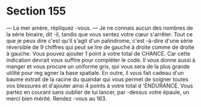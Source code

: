 # Section 155

— La mer amère, répliquez -vous.
— Je ne connais aucun des nombres de la série binaire, dit -il,
tandis que vous sentez votre cœur s'arrêter. Tout ce que je peux
dire c'est qu'il s'agit d'un palindrome, c'est -à-dire d'une série
réversible de 9 chiffres qui peut se lire de gauche à droite comme
de droite à gauche.
Vous pouvez ajouter 1 point à votre total de CHANCE.  Car cette
indication devrait vous suffire  pour compléter le code. Il vous
donne aussi à manger et vous procure un uniforme gris, qui vous
sera de la plus grande utilité pour reg agner la base spatiale. En
outre, il vous fait cadeau d'un baume extrait de la racine du
quandar qui vous permet de soigner toutes vos blessures et
d'ajouter ainsi 4 points à votre total d 'ENDURANCE.  Vous
partez en courant sans oublier de lui lancer, par -dessus votre
épaule, un merci bien mérité. Rendez -vous au 163.